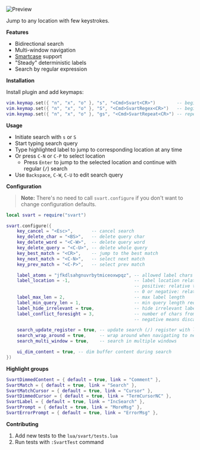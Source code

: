 ![Preview](https://gitlab.com/madyanov/svart.nvim/uploads/478fa6119b0dc551fb270f29a5fb0ae1/output.gif)

Jump to any location with few keystrokes.

**Features**

- Bidirectional search
- Multi-window navigation
- [Smartcase](https://neovim.io/doc/user/options.html#'smartcase') support
- "Steady" deterministic labels
- Search by regular expression

**Installation**

Install plugin and add keymaps:

```lua
vim.keymap.set({ "n", "x", "o" }, "s", "<Cmd>Svart<CR>")        -- begin exact search
vim.keymap.set({ "n", "x", "o" }, "S", "<Cmd>SvartRegex<CR>")   -- begin regex search
vim.keymap.set({ "n", "x", "o" }, "gs", "<Cmd>SvartRepeat<CR>") -- repeat with last accepted query
```

**Usage**

- Initiate search with `s` or `S`
- Start typing search query
- Type highlighted label to jump to corresponding location at any time
- Or press `C-N` or `C-P` to select location
    - Press `Enter` to jump to the selected location and continue with regular (`/`) search
- Use `Backspace`, `C-W`, `C-U` to edit search query

**Configuration**

> **Note:** There's no need to call `svart.configure` if you don't want to change configuration defaults.

```lua
local svart = require("svart")

svart.configure({
    key_cancel = "<Esc>",       -- cancel search
    key_delete_char = "<BS>",   -- delete query char
    key_delete_word = "<C-W>",  -- delete query word
    key_delete_query = "<C-U>", -- delete whole query
    key_best_match = "<CR>",    -- jump to the best match
    key_next_match = "<C-N>",   -- select next match
    key_prev_match = "<C-P>",   -- select prev match

    label_atoms = "jfkdlsahgnuvrbytmiceoxwpqz", -- allowed label chars
    label_location = -1,                        -- label location relative to the match
                                                -- positive: relative to the start of the match
                                                -- 0 or negative: relative to the end of the match
    label_max_len = 2,                          -- max label length
    label_min_query_len = 1,                    -- min query length required to show labels
    label_hide_irrelevant = true,               -- hide irrelevant labels after start typing label to go to
    label_conflict_foresight = 3,               -- number of chars from the start of the match to discard from labels pool
                                                -- negative means discard every char in the match

    search_update_register = true, -- update search (/) register with last used query after accepting match
    search_wrap_around = true,     -- wrap around when navigating to next/prev match
    search_multi_window = true,    -- search in multiple windows

    ui_dim_content = true, -- dim buffer content during search
})
```

**Highlight groups**

```lua
SvartDimmedContent = { default = true, link = "Comment" },
SvartMatch = { default = true, link = "Search" },
SvartMatchCursor = { default = true, link = "Cursor" },
SvartDimmedCursor = { default = true, link = "TermCursorNC" },
SvartLabel = { default = true, link = "IncSearch" },
SvartPrompt = { default = true, link = "MoreMsg" },
SvartErrorPrompt = { default = true, link = "ErrorMsg" },
```

**Contributing**

1. Add new tests to the `lua/svart/tests.lua`
2. Run tests with `:SvartTest` command
